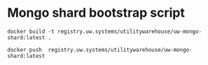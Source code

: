 # Mongo shard bootstrap script

```
docker build -t registry.uw.systems/utilitywarehouse/uw-mongo-shard:latest .

docker push  registry.uw.systems/utilitywarehouse/uw-mongo-shard:latest
```
